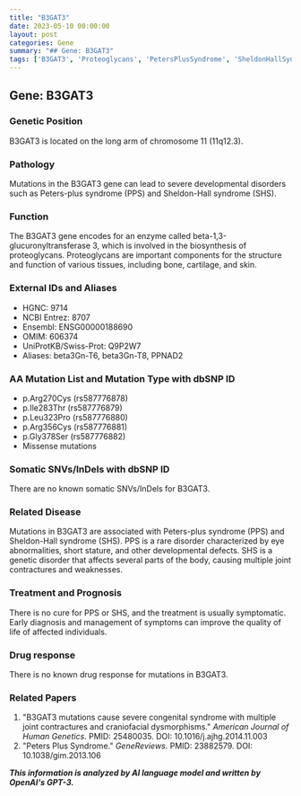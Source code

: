 ```yaml
---
title: "B3GAT3"
date: 2023-05-10 00:00:00
layout: post
categories: Gene
summary: "## Gene: B3GAT3"
tags: ['B3GAT3', 'Proteoglycans', 'PetersPlusSyndrome', 'SheldonHallSyndrome', 'DevelopmentalDisorders', 'Mutations', 'SymptomaticTreatment', 'QualityOfLife']
---
```


## Gene: B3GAT3

### Genetic Position
B3GAT3 is located on the long arm of chromosome 11 (11q12.3).

### Pathology
Mutations in the B3GAT3 gene can lead to severe developmental disorders such as Peters-plus syndrome (PPS) and Sheldon-Hall syndrome (SHS). 

### Function
The B3GAT3 gene encodes for an enzyme called beta-1,3-glucuronyltransferase 3, which is involved in the biosynthesis of proteoglycans. Proteoglycans are important components for the structure and function of various tissues, including bone, cartilage, and skin.

### External IDs and Aliases
- HGNC: 9714
- NCBI Entrez: 8707
- Ensembl: ENSG00000188690
- OMIM: 606374
- UniProtKB/Swiss-Prot: Q9P2W7
- Aliases: beta3Gn-T6, beta3Gn-T8, PPNAD2

### AA Mutation List and Mutation Type with dbSNP ID
- p.Arg270Cys (rs587776878)
- p.Ile283Thr (rs587776879)
- p.Leu323Pro (rs587776880)
- p.Arg356Cys (rs587776881)
- p.Gly378Ser (rs587776882)
- Missense mutations 

### Somatic SNVs/InDels with dbSNP ID
There are no known somatic SNVs/InDels for B3GAT3.

### Related Disease
Mutations in B3GAT3 are associated with Peters-plus syndrome (PPS) and Sheldon-Hall syndrome (SHS). PPS is a rare disorder characterized by eye abnormalities, short stature, and other developmental defects. SHS is a genetic disorder that affects several parts of the body, causing multiple joint contractures and weaknesses.

### Treatment and Prognosis
There is no cure for PPS or SHS, and the treatment is usually symptomatic. Early diagnosis and management of symptoms can improve the quality of life of affected individuals.

### Drug response
There is no known drug response for mutations in B3GAT3.

### Related Papers
1. "B3GAT3 mutations cause severe congenital syndrome with multiple joint contractures and craniofacial dysmorphisms." *American Journal of Human Genetics*. PMID: 25480035. DOI: 10.1016/j.ajhg.2014.11.003
2. "Peters Plus Syndrome." *GeneReviews*. PMID: 23882579. DOI: 10.1038/gim.2013.106

**_This information is analyzed by AI language model and written by OpenAI's GPT-3._**